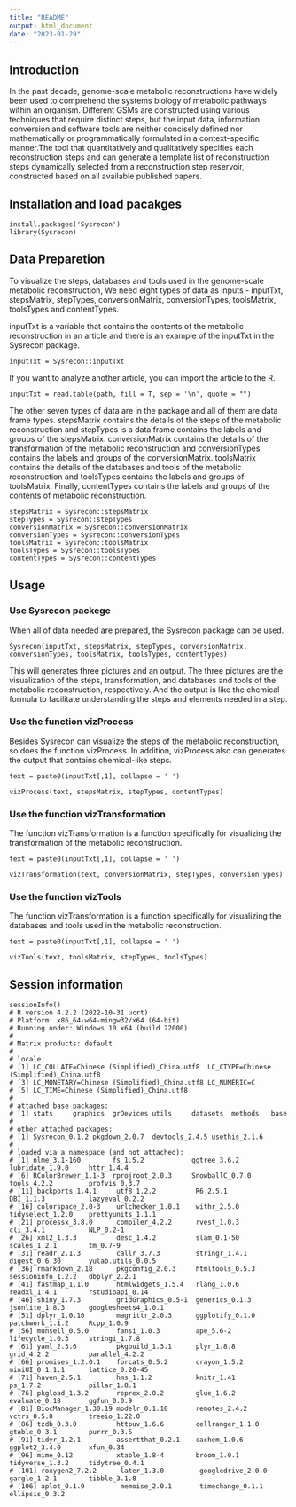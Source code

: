 ```yaml
---
title: "README"
output: html_document
date: "2023-01-29"
---
```

## Introduction
In the past decade, genome-scale metabolic reconstructions have widely been 
used to comprehend the systems biology of metabolic pathways within an organism. 
Different GSMs are constructed using various techniques that 
require distinct steps, but the input data, information conversion and software tools
are neither concisely defined nor mathematically or programmatically formulated
in a context-specific manner.The tool that quantitatively and qualitatively specifies
each reconstruction steps and can generate a template list of reconstruction steps dynamically
selected from a reconstruction step reservoir, constructed based on all available published papers.

## Installation and load pacakges

```
install.packages('Sysrecon')
library(Sysrecon)
```

## Data Preparetion

To visualize the steps, databases and tools used in the genome-scale metabolic reconstruction, We need eight types of data as inputs - inputTxt, stepsMatrix, stepTypes, conversionMatrix, conversionTypes, toolsMatrix, toolsTypes and contentTypes.

inputTxt is a variable that contains the contents of the metabolic reconstruction in an article and there is an example of the inputTxt in the Sysrecon package.

```
inputTxt = Sysrecon::inputTxt

```
If you want to analyze another article, you can import the article to the R.

```
inputTxt = read.table(path, fill = T, sep = '\n', quote = "")
```

The other seven types of data are in the package and all of them are data frame types. stepsMatrix contains the details of the steps of the metabolic reconstruction and stepTypes is a data frame contains the labels and groups of the stepsMatrix. conversionMatrix contains the details of the transformation of the metabolic reconstruction and conversionTypes contains the labels and groups of the conversionMatrix.
toolsMatrix contains the details of the databases and tools of the metabolic reconstruction and toolsTypes contains the labels and groups of toolsMatrix. Finally, contentTypes contains the labels and groups of the contents of metabolic reconstruction.

```
stepsMatrix = Sysrecon::stepsMatrix
stepTypes = Sysrecon::stepTypes
conversionMatrix = Sysrecon::conversionMatrix
conversionTypes = Sysrecon::conversionTypes
toolsMatrix = Sysrecon::toolsMatrix
toolsTypes = Sysrecon::toolsTypes
contentTypes = Sysrecon::contentTypes

```
## Usage
### Use Sysrecon packege

When all of data needed are prepared, the Sysrecon package can be used.

```
Sysrecon(inputTxt, stepsMatrix, stepTypes, conversionMatrix, conversionTypes, toolsMatrix, toolsTypes, contentTypes)
```
This will generates three pictures and an output. The three pictures are the visualization of the steps, transformation, and databases and tools of the metabolic reconstruction, respectively. And the output is like the chemical formula to facilitate understanding the steps and elements needed in a step.


### Use the function vizProcess

Besides Sysrecon can visualize the steps of the metabolic reconstruction, so does the function vizProcess. In addition, vizProcess also can generates the output that contains chemical-like steps.

```
text = paste0(inputTxt[,1], collapse = ' ')

vizProcess(text, stepsMatrix, stepTypes, contentTypes)
```
### Use the function vizTransformation

The function vizTransformation is a function specifically for visualizing the transformation of the metabolic reconstruction.

```
text = paste0(inputTxt[,1], collapse = ' ')

vizTransformation(text, conversionMatrix, stepTypes, conversionTypes)
```

### Use the function vizTools

The function vizTransformation is a function specifically for visualizing the databases and tools used in the metabolic reconstruction.

```
text = paste0(inputTxt[,1], collapse = ' ')

vizTools(text, toolsMatrix, stepTypes, toolsTypes)
```

## Session information

```
sessionInfo()
# R version 4.2.2 (2022-10-31 ucrt)
# Platform: x86_64-w64-mingw32/x64 (64-bit)
# Running under: Windows 10 x64 (build 22000)
#
# Matrix products: default
#
# locale:
# [1] LC_COLLATE=Chinese (Simplified)_China.utf8  LC_CTYPE=Chinese (Simplified)_China.utf8   
# [3] LC_MONETARY=Chinese (Simplified)_China.utf8 LC_NUMERIC=C                               
# [5] LC_TIME=Chinese (Simplified)_China.utf8    
#
# attached base packages:
# [1] stats     graphics  grDevices utils     datasets  methods   base     
#
# other attached packages:
# [1] Sysrecon_0.1.2 pkgdown_2.0.7  devtools_2.4.5 usethis_2.1.6 
#
# loaded via a namespace (and not attached):
# [1] nlme_3.1-160        fs_1.5.2            ggtree_3.6.2        lubridate_1.9.0     httr_1.4.4         
# [6] RColorBrewer_1.1-3  rprojroot_2.0.3     SnowballC_0.7.0     tools_4.2.2         profvis_0.3.7      
# [11] backports_1.4.1     utf8_1.2.2          R6_2.5.1            DBI_1.1.3           lazyeval_0.2.2    
# [16] colorspace_2.0-3    urlchecker_1.0.1    withr_2.5.0         tidyselect_1.2.0    prettyunits_1.1.1  
# [21] processx_3.8.0      compiler_4.2.2      rvest_1.0.3         cli_3.4.1           NLP_0.2-1          
# [26] xml2_1.3.3          desc_1.4.2          slam_0.1-50         scales_1.2.1        tm_0.7-9           
# [31] readr_2.1.3         callr_3.7.3         stringr_1.4.1       digest_0.6.30       yulab.utils_0.0.5  
# [36] rmarkdown_2.18      pkgconfig_2.0.3     htmltools_0.5.3     sessioninfo_1.2.2   dbplyr_2.2.1       
# [41] fastmap_1.1.0       htmlwidgets_1.5.4   rlang_1.0.6         readxl_1.4.1        rstudioapi_0.14    
# [46] shiny_1.7.3         gridGraphics_0.5-1  generics_0.1.3      jsonlite_1.8.3      googlesheets4_1.0.1
# [51] dplyr_1.0.10        magrittr_2.0.3      ggplotify_0.1.0     patchwork_1.1.2     Rcpp_1.0.9         
# [56] munsell_0.5.0       fansi_1.0.3         ape_5.6-2           lifecycle_1.0.3     stringi_1.7.8      
# [61] yaml_2.3.6          pkgbuild_1.3.1      plyr_1.8.8          grid_4.2.2          parallel_4.2.2     
# [66] promises_1.2.0.1    forcats_0.5.2       crayon_1.5.2        miniUI_0.1.1.1      lattice_0.20-45    
# [71] haven_2.5.1         hms_1.1.2           knitr_1.41          ps_1.7.2            pillar_1.8.1       
# [76] pkgload_1.3.2       reprex_2.0.2        glue_1.6.2          evaluate_0.18       ggfun_0.0.9        
# [81] BiocManager_1.30.19 modelr_0.1.10       remotes_2.4.2       vctrs_0.5.0         treeio_1.22.0      
# [86] tzdb_0.3.0          httpuv_1.6.6        cellranger_1.1.0    gtable_0.3.1        purrr_0.3.5        
# [91] tidyr_1.2.1         assertthat_0.2.1    cachem_1.0.6        ggplot2_3.4.0       xfun_0.34          
# [96] mime_0.12           xtable_1.8-4        broom_1.0.1         tidyverse_1.3.2     tidytree_0.4.1     
# [101] roxygen2_7.2.2      later_1.3.0         googledrive_2.0.0   gargle_1.2.1        tibble_3.1.8       
# [106] aplot_0.1.9         memoise_2.0.1       timechange_0.1.1    ellipsis_0.3.2     
```




